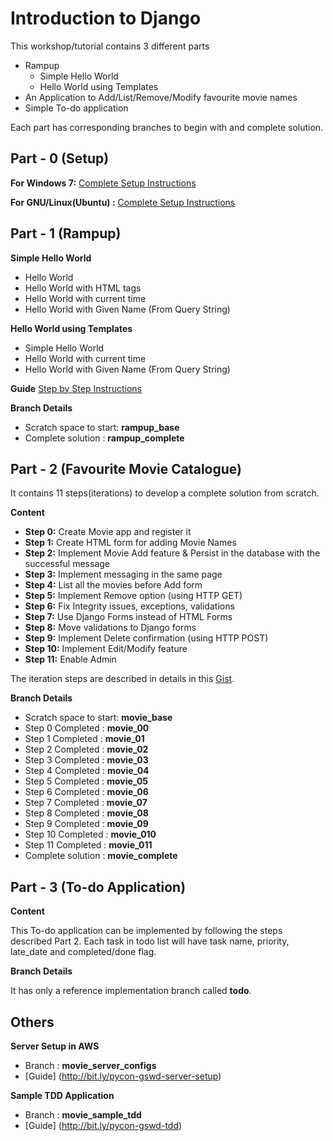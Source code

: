 Introduction to Django
=============================
 
This workshop/tutorial contains 3 different parts

  - Rampup
     - Simple Hello World 
     - Hello World using Templates
  - An Application to Add/List/Remove/Modify favourite movie names
  - Simple To-do application

Each part has corresponding branches to begin with and complete solution.

Part - 0   (Setup)
----
**For Windows 7:**
[Complete Setup Instructions](http://bit.ly/pycon-gswd-windows-setup)

**For GNU/Linux(Ubuntu) :**
[Complete Setup Instructions](http://bit.ly/pycon-gswd-linux-setup)

Part - 1   (Rampup)
---------
**Simple Hello World**
 - Hello World
 - Hello World with HTML tags
 - Hello World with current time
 - Hello World with Given Name (From Query String)

**Hello World using Templates**
 - Simple Hello World
 - Hello World with current time
 - Hello World with Given Name (From Query String)

**Guide**
[Step by Step Instructions](http://bit.ly/pycon-gswd-rampup)

**Branch Details**
 - Scratch space to start: **rampup_base**
 - Complete solution :     **rampup_complete**


Part - 2   (Favourite Movie Catalogue)
----------
It contains 11 steps(iterations) to develop a complete solution from scratch.

**Content**
 - **Step 0:** Create Movie app and register it
 - **Step 1:** Create HTML form for adding Movie Names 
 - **Step 2:** Implement Movie Add feature & Persist in the database with the successful message
 - **Step 3:** Implement messaging in the same page
 - **Step 4:** List all the movies  before Add form
 - **Step 5:** Implement Remove option (using HTTP GET) 
 - **Step 6:** Fix Integrity issues, exceptions, validations
 - **Step 7:** Use Django Forms instead of HTML Forms
 - **Step 8:** Move  validations to Django forms
 - **Step 9:** Implement Delete confirmation (using HTTP POST)
 - **Step 10:** Implement Edit/Modify feature
 - **Step 11:** Enable Admin

 The iteration steps are described in details in this [Gist](http://bit.ly/pycon-gswd-movie-app).

**Branch Details**
 - Scratch space to start: **movie_base**
 - Step 0 Completed :      **movie_00**
 - Step 1 Completed :      **movie_01**
 - Step 2 Completed :      **movie_02**
 - Step 3 Completed :      **movie_03**
 - Step 4 Completed :      **movie_04**
 - Step 5 Completed :      **movie_05**
 - Step 6 Completed :      **movie_06**
 - Step 7 Completed :      **movie_07**
 - Step 8 Completed :      **movie_08**
 - Step 9 Completed :      **movie_09**
 - Step 10 Completed :     **movie_010**
 - Step 11 Completed :     **movie_011**
 - Complete solution :     **movie_complete**

Part - 3   (To-do Application)
---------
**Content**

This To-do application can be implemented by following the steps described Part 2. Each task in todo list will have task name, priority, late_date and completed/done flag.

**Branch Details**

It has only a reference implementation branch called **todo**.

Others
-------
**Server Setup in AWS**
 - Branch : **movie_server_configs**
 - [Guide] (http://bit.ly/pycon-gswd-server-setup)
    
**Sample TDD Application**
 - Branch : **movie_sample_tdd**
 - [Guide] (http://bit.ly/pycon-gswd-tdd)
